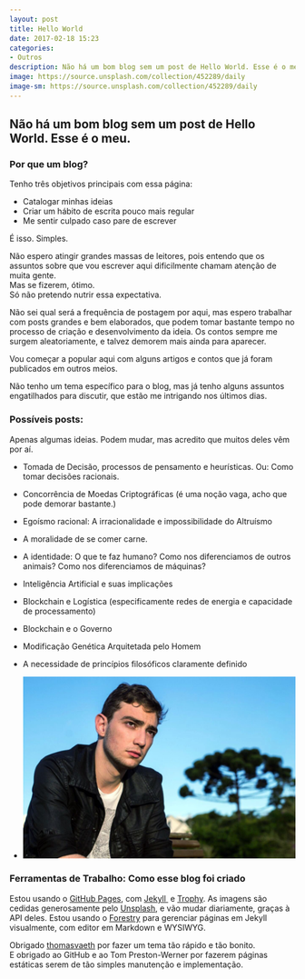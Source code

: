 ```yaml
---
layout: post
title: Hello World
date: 2017-02-18 15:23
categories:
- Outros
description: Não há um bom blog sem um post de Hello World. Esse é o meu.
image: https://source.unsplash.com/collection/452289/daily
image-sm: https://source.unsplash.com/collection/452289/daily
---
```

## Não há um bom blog sem um post de Hello World. Esse é o meu.

### Por que um blog?

Tenho três objetivos principais com essa página:

*   Catalogar minhas ideias
*   Criar um hábito de escrita pouco mais regular
*   Me sentir culpado caso pare de escrever

É isso. Simples.

Não espero atingir grandes massas de leitores, pois entendo que os assuntos sobre que vou escrever aqui dificilmente chamam atenção de muita gente.  
Mas se fizerem, ótimo.  
Só não pretendo nutrir essa expectativa.

Não sei qual será a frequência de postagem por aqui, mas espero trabalhar com posts grandes e bem elaborados, que podem tomar bastante tempo no processo de criação e desenvolvimento da ideia. Os contos sempre me surgem aleatoriamente, e talvez demorem mais ainda para aparecer.

Vou começar a popular aqui com alguns artigos e contos que já foram publicados em outros meios.

Não tenho um tema específico para o blog, mas já tenho alguns assuntos engatilhados para discutir, que estão me intrigando nos últimos dias.

### Possíveis posts:

Apenas algumas ideias. Podem mudar, mas acredito que muitos deles vêm por aí.

*   Tomada de Decisão, processos de pensamento e heurísticas. Ou: Como tomar decisões racionais.

*   Concorrência de Moedas Criptográficas (é uma noção vaga, acho que pode demorar bastante.)

*   Egoísmo racional: A irracionalidade e impossibilidade do Altruísmo

*   A moralidade de se comer carne.

*   A identidade: O que te faz humano? Como nos diferenciamos de outros animais? Como nos diferenciamos de máquinas?

*   Inteligência Artificial e suas implicações

*   Blockchain e Logística (especificamente redes de energia e capacidade de processamento)

*   Blockchain e o Governo

*   Modificação Genética Arquitetada pelo Homem

*   A necessidade de princípios filosóficos claramente definido

*   ![](/uploads/2017/02/18/autor-1.JPG)

### Ferramentas de Trabalho: Como esse blog foi criado

Estou usando o [GitHub Pages](https://pages.github.com/), com [Jekyll ](https://jekyllrb.com/) e [Trophy](https://github.com/thomasvaeth/trophy-jekyll). As imagens são cedidas generosamente pelo [Unsplash](https://unsplash.com/), e vão mudar diariamente, graças à API deles. Estou usando o [Forestry](https://forestry.io) para gerenciar páginas em Jekyll visualmente, com editor em Markdown e WYSIWYG.

Obrigado [thomasvaeth](https://github.com/thomasvaeth) por fazer um tema tão rápido e tão bonito.  
E obrigado ao GitHub e ao Tom Preston-Werner por fazerem páginas estáticas serem de tão simples manutenção e implementação.